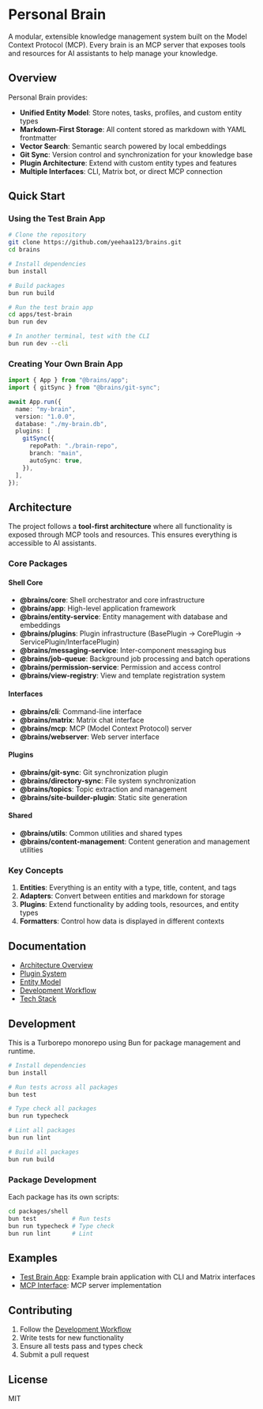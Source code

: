 # Personal Brain

A modular, extensible knowledge management system built on the Model Context Protocol (MCP). Every brain is an MCP server that exposes tools and resources for AI assistants to help manage your knowledge.

## Overview

Personal Brain provides:

- **Unified Entity Model**: Store notes, tasks, profiles, and custom entity types
- **Markdown-First Storage**: All content stored as markdown with YAML frontmatter
- **Vector Search**: Semantic search powered by local embeddings
- **Git Sync**: Version control and synchronization for your knowledge base
- **Plugin Architecture**: Extend with custom entity types and features
- **Multiple Interfaces**: CLI, Matrix bot, or direct MCP connection

## Quick Start

### Using the Test Brain App

```bash
# Clone the repository
git clone https://github.com/yeehaa123/brains.git
cd brains

# Install dependencies
bun install

# Build packages
bun run build

# Run the test brain app
cd apps/test-brain
bun run dev

# In another terminal, test with the CLI
bun run dev --cli
```

### Creating Your Own Brain App

```typescript
import { App } from "@brains/app";
import { gitSync } from "@brains/git-sync";

await App.run({
  name: "my-brain",
  version: "1.0.0",
  database: "./my-brain.db",
  plugins: [
    gitSync({
      repoPath: "./brain-repo",
      branch: "main",
      autoSync: true,
    }),
  ],
});
```

## Architecture

The project follows a **tool-first architecture** where all functionality is exposed through MCP tools and resources. This ensures everything is accessible to AI assistants.

### Core Packages

#### Shell Core

- **@brains/core**: Shell orchestrator and core infrastructure
- **@brains/app**: High-level application framework
- **@brains/entity-service**: Entity management with database and embeddings
- **@brains/plugins**: Plugin infrastructure (BasePlugin → CorePlugin → ServicePlugin/InterfacePlugin)
- **@brains/messaging-service**: Inter-component messaging bus
- **@brains/job-queue**: Background job processing and batch operations
- **@brains/permission-service**: Permission and access control
- **@brains/view-registry**: View and template registration system

#### Interfaces

- **@brains/cli**: Command-line interface
- **@brains/matrix**: Matrix chat interface
- **@brains/mcp**: MCP (Model Context Protocol) server
- **@brains/webserver**: Web server interface

#### Plugins

- **@brains/git-sync**: Git synchronization plugin
- **@brains/directory-sync**: File system synchronization
- **@brains/topics**: Topic extraction and management
- **@brains/site-builder-plugin**: Static site generation

#### Shared

- **@brains/utils**: Common utilities and shared types
- **@brains/content-management**: Content generation and management utilities

### Key Concepts

1. **Entities**: Everything is an entity with a type, title, content, and tags
2. **Adapters**: Convert between entities and markdown for storage
3. **Plugins**: Extend functionality by adding tools, resources, and entity types
4. **Formatters**: Control how data is displayed in different contexts

## Documentation

- [Architecture Overview](docs/architecture-overview.md)
- [Plugin System](docs/plugin-system.md)
- [Entity Model](docs/entity-model.md)
- [Development Workflow](docs/development-workflow.md)
- [Tech Stack](docs/tech-stack.md)

## Development

This is a Turborepo monorepo using Bun for package management and runtime.

```bash
# Install dependencies
bun install

# Run tests across all packages
bun test

# Type check all packages
bun run typecheck

# Lint all packages
bun run lint

# Build all packages
bun run build
```

### Package Development

Each package has its own scripts:

```bash
cd packages/shell
bun test          # Run tests
bun run typecheck # Type check
bun run lint      # Lint
```

## Examples

- [Test Brain App](apps/test-brain): Example brain application with CLI and Matrix interfaces
- [MCP Interface](interfaces/mcp/): MCP server implementation

## Contributing

1. Follow the [Development Workflow](docs/development-workflow.md)
2. Write tests for new functionality
3. Ensure all tests pass and types check
4. Submit a pull request

## License

MIT
